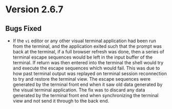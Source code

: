 Version 2.6.7
=============

Bugs Fixed
----------

* If the `vi` editor or any other visual terminal application had been run from
  the terminal, and the application exited such that the prompt was back at the
  terminal, if a full browser refresh was done, then a series of terminal escape
  sequences would be left in the input buffer of the terminal. If return was
  then entered into the terminal the shell would try and execute the escape
  sequences which would fail. This was due to how past terminal output was
  replayed on terminal session reconnection to try and restore the terminal
  view. The escape sequences were generated by the terminal front end when it
  saw old data generated by the visual terminal application. The fix was to
  discard any data generated by the terminal front end when synchronizing the
  terminal view and not send it through to the back end.

